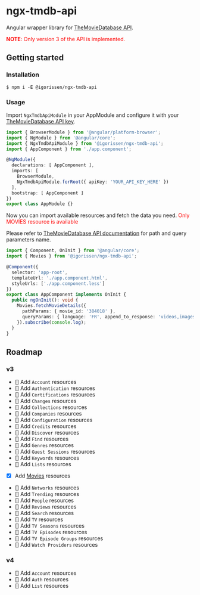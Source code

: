 # ngx-tmdb-api

Angular wrapper library for [TheMovieDatabase API](https://developers.themoviedb.org/3/getting-started/introduction).

<span style="color: red;"><strong>NOTE</strong>: Only version 3 of the API is implemented.</span>

## Getting started

### Installation

```
$ npm i -E @igorissen/ngx-tmdb-api
```

### Usage

Import `NgxTmdbApiModule` in your AppModule and configure it with your [TheMovieDatabase API key](https://www.themoviedb.org/settings/api).

```typescript
import { BrowserModule } from '@angular/platform-browser';
import { NgModule } from '@angular/core';
import { NgxTmdbApiModule } from '@igorissen/ngx-tmdb-api';
import { AppComponent } from './app.component';

@NgModule({
  declarations: [ AppComponent ],
  imports: [
    BrowserModule,
    NgxTmdbApiModule.forRoot({ apiKey: 'YOUR_API_KEY_HERE' })
  ],
  bootstrap: [ AppComponent ]
})
export class AppModule {}
```

Now you can import available resources and fetch the data you need. <span style="color: red;">Only MOVIES resource is available</span>

Please refer to [TheMovieDatabase API documentation](https://developers.themoviedb.org/3/getting-started) for path and query parameters name.

```typescript
import { Component, OnInit } from '@angular/core';
import { Movies } from '@igorissen/ngx-tmdb-api';

@Component({
  selector: 'app-root',
  templateUrl: './app.component.html',
  styleUrls: ['./app.component.less']
})
export class AppComponent implements OnInit {
  public ngOnInit(): void {
    Movies.fetchMovieDetails({
      pathParams: { movie_id: '384018' },
      queryParams: { language: 'FR', append_to_response: 'videos,images' }
    }).subscribe(console.log);
  }
}
```

## Roadmap

### v3

- [] Add `Account` resources
- [] Add `Authentication` resources
- [] Add `Certifications` resources
- [] Add `Changes` resources
- [] Add `Collections` resources
- [] Add `Companies` resources
- [] Add `Configuration` resources
- [] Add `Credits` resources
- [] Add `Discover` resources
- [] Add `Find` resources
- [] Add `Genres` resources
- [] Add `Guest Sessions` resources
- [] Add `Keywords` resources
- [] Add `Lists` resources
- [x] Add [Movies](https://developers.themoviedb.org/3/movies/get-movie-details) resources
- [] Add `Networks` resources
- [] Add `Trending` resources
- [] Add `People` resources
- [] Add `Reviews` resources
- [] Add `Search` resources
- [] Add `TV` resources
- [] Add `TV Seasons` resources
- [] Add `TV Episodes` resources
- [] Add `TV Episode Groups` resources
- [] Add `Watch Providers` resources



### v4

- [] Add `Account` resources
- [] Add `Auth` resources
- [] Add `List` resources
